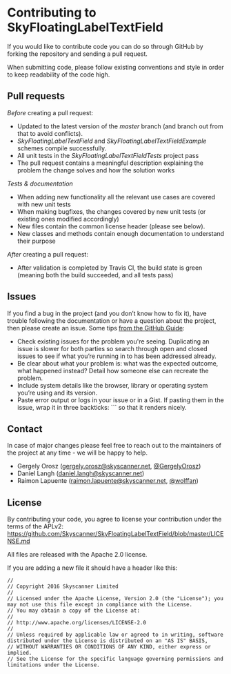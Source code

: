 # Contributing to SkyFloatingLabelTextField

If you would like to contribute code you can do so through GitHub by forking the repository and sending a pull request.

When submitting code, please follow existing conventions and style in order to keep readability of the code high.

## Pull requests
*Before* creating a pull request:

* Updated to the latest version of the _master_ branch (and branch out from that to avoid conflicts).
* _SkyFloatingLabelTextField_ and _SkyFloatingLabelTextFieldExample_ schemes compile successfully.
* All unit tests in the _SkyFloatingLabelTextFieldTests_ project pass
* The pull request contains a meaningful description explaining the problem the change solves and how the solution works

*Tests & documentation*

* When adding new functionality all the relevant use cases are covered with new unit tests
* When making bugfixes, the changes covered by new unit tests (or existing ones modified accordingly)
* New files contain the common license header (please see below).
* New classes and methods contain enough documentation to understand their purpose

*After* creating a pull request:

* After validation is completed by Travis CI, the build state is green (meaning both the build succeeded, and all tests pass)

## Issues
If you find a bug in the project (and you don’t know how to fix it), have trouble following the documentation or have a question about the project, then please create an issue. Some tips [from the GitHub Guide](https://guides.github.com/activities/contributing-to-open-source/):

* Check existing issues for the problem you're seeing. Duplicating an issue is slower for both parties so search through open and closed issues to see if what you’re running in to has been addressed already.
* Be clear about what your problem is: what was the expected outcome, what happened instead? Detail how someone else can recreate the problem.
* Include system details like the browser, library or operating system you’re using and its version.
* Paste error output or logs in your issue or in a Gist. If pasting them in the issue, wrap it in three backticks: ``` so that it renders nicely.

## Contact
In case of major changes please feel free to reach out to the maintainers of the project at any time - we will be happy to help.

* Gergely Orosz (gergely.orosz@skyscanner.net, [@GergelyOrosz](https://twitter.com/GergelyOrosz))
* Daniel Langh (daniel.langh@skyscanner.net)
* Raimon Lapuente (raimon.lapuente@skyscanner.net, [@wolffan](https://twitter.com/wolffan))

## License

By contributing your code, you agree to license your contribution under the terms of the APLv2: https://github.com/Skyscanner/SkyFloatingLabelTextField/blob/master/LICENSE.md

All files are released with the Apache 2.0 license.

If you are adding a new file it should have a header like this:

```
//
// Copyright 2016 Skyscanner Limited
//
// Licensed under the Apache License, Version 2.0 (the "License"); you may not use this file except in compliance with the License.
// You may obtain a copy of the License at:
//
// http://www.apache.org/licenses/LICENSE-2.0
//
// Unless required by applicable law or agreed to in writing, software distributed under the License is distributed on an "AS IS" BASIS,
// WITHOUT WARRANTIES OR CONDITIONS OF ANY KIND, either express or implied.
// See the License for the specific language governing permissions and limitations under the License.
```
